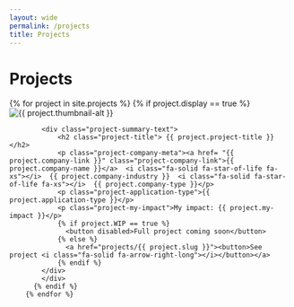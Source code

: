 ```yaml
---
layout: wide
permalink: /projects
title: Projects
---
```


# Projects

<div class="project-summaries">
        {% for project in site.projects %}
          {% if project.display == true %}
          <div class="project-summary">
            <div class="project-summary-visual">
              <img class="project-thumbnail" src= "{{ project.thumbnail-path }}" alt= "{{ project.thumbnail-alt }}">
            </div>

            <div class="project-summary-text">
                <h2 class="project-title"> {{ project.project-title }} </h2>
                <p class="project-company-meta"><a href= "{{ project.company-link }}" class="project-company-link">{{ project.company-name }}</a>  <i class="fa-solid fa-star-of-life fa-xs"></i>  {{ project.company-industry }}  <i class="fa-solid fa-star-of-life fa-xs"></i>  {{ project.company-type }}</p>
                <p class="project-application-type">{{ project.application-type }}</p>
                <p class="project-my-impact">My impact: {{ project.my-impact }}</p>
                {% if project.WIP == true %}
                  <button disabled>Full project coming soon</button>
                {% else %}
                  <a href="projects/{{ project.slug }}"><button>See project <i class="fa-solid fa-arrow-right-long"></i></button></a>
                {% endif %}
            </div>
            </div>
          {% endif %}
        {% endfor %}
</div>
